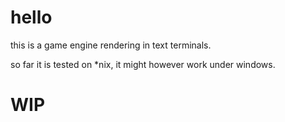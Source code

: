 # hello

this is a game engine rendering in text terminals.

so far it is tested on *nix, it might however work under windows.

# WIP

